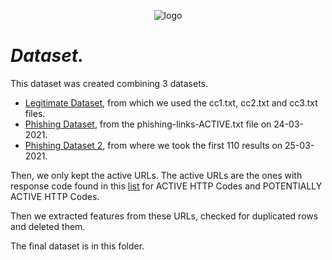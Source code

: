 <p align="center">
<img src="https://github.com/souliotispanagiotis/PhishTrap/blob/main/PhishTrap/static/logo6.png" alt="logo">
</p>

# *Dataset.*
This dataset was created combining 3 datasets.
- [Legitimate Dataset](https://github.com/ebubekirbbr/phishing_url_detection/tree/master/dataset), from which we used the cc1.txt, cc2.txt and cc3.txt files.
- [Phishing Dataset](https://github.com/mitchellkrogza/Phishing.Database), from the phishing-links-ACTIVE.txt file on 24-03-2021. 
- [Phishing Dataset 2](http://phishtank.org/phish_search.php?valid=y&active=y&Search=Search), from where we took the first 110 results on 25-03-2021.

Then, we only kept the active URLs. The active URLs are the ones with response code found in this [list](https://github.com/mitchellkrogza/Phishing.Database#define-an-active-status) for ACTIVE HTTP Codes
 and POTENTIALLY ACTIVE HTTP Codes.
 
Then we extracted features from these URLs, checked for duplicated rows and deleted them.

The final dataset is in this folder.

